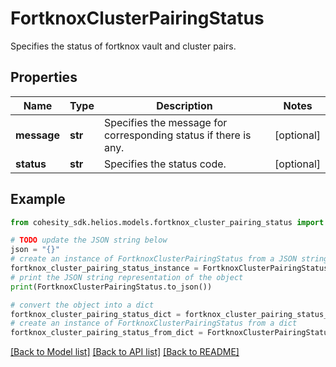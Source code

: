 # FortknoxClusterPairingStatus

Specifies the status of fortknox vault and cluster pairs.

## Properties

Name | Type | Description | Notes
------------ | ------------- | ------------- | -------------
**message** | **str** | Specifies the message for corresponding status if there is any. | [optional] 
**status** | **str** | Specifies the status code. | [optional] 

## Example

```python
from cohesity_sdk.helios.models.fortknox_cluster_pairing_status import FortknoxClusterPairingStatus

# TODO update the JSON string below
json = "{}"
# create an instance of FortknoxClusterPairingStatus from a JSON string
fortknox_cluster_pairing_status_instance = FortknoxClusterPairingStatus.from_json(json)
# print the JSON string representation of the object
print(FortknoxClusterPairingStatus.to_json())

# convert the object into a dict
fortknox_cluster_pairing_status_dict = fortknox_cluster_pairing_status_instance.to_dict()
# create an instance of FortknoxClusterPairingStatus from a dict
fortknox_cluster_pairing_status_from_dict = FortknoxClusterPairingStatus.from_dict(fortknox_cluster_pairing_status_dict)
```
[[Back to Model list]](../README.md#documentation-for-models) [[Back to API list]](../README.md#documentation-for-api-endpoints) [[Back to README]](../README.md)


